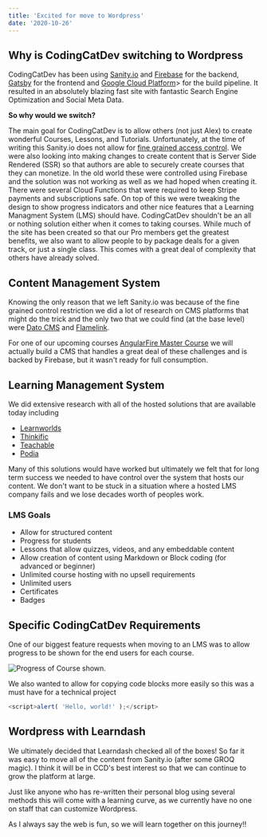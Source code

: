 ```yaml
---
title: 'Excited for move to Wordpress'
date: '2020-10-26'
---
```


## Why is CodingCatDev switching to Wordpress

CodingCatDev has been using [Sanity.io](https://www.sanity.io/ 'Sanity.io') and [Firebase](https://firebase.com/ 'Firebase') for the backend, [Gatsby](https://www.gatsbyjs.com/ 'Gatsby') for the frontend and [Google Cloud Platform](https://cloud.google.com/ 'Google Cloud Platform')\> for the build pipeline. It resulted in an absolutely blazing fast site with fantastic Search Engine Optimization and Social Meta Data.

**So why would we switch?**

The main goal for CodingCatDev is to allow others (not just Alex) to create wonderful Courses, Lessons, and Tutorials. Unfortunately, at the time of writing this Sanity.io does not allow for [fine grained access control](https://www.sanity.io/docs/access-control#custom-access-control). We were also looking into making changes to create content that is Server Side Rendered (SSR) so that authors are able to securely create courses that they can monetize. In the old world these were controlled using Firebase and the solution was not working as well as we had hoped when creating it. There were several Cloud Functions that were required to keep Stripe payments and subscriptions safe. On top of this we were tweaking the design to show progress indicators and other nice features that a Learning Managment System (LMS) should have. CodingCatDev shouldn't be an all or nothing solution either when it comes to taking courses. While much of the site has been created so that our Pro members get the greatest benefits, we also want to allow people to by package deals for a given track, or just a single class. This comes with a great deal of complexity that others have already solved.

## Content Management System

Knowing the only reason that we left Sanity.io was because of the fine grained control restriction we did a lot of research on CMS platforms that might do the trick and the only two that we could find (at the base level) were [Dato CMS](https://www.datocms.com/pricing/compare 'Dato CMS') and [Flamelink](https://flamelink.io/features 'Flamelink').

For one of our upcoming courses [AngularFire Master Course](/angularfire-master-course/) we will actually build a CMS that handles a great deal of these challenges and is backed by Firebase, but it wasn't ready for full consumption.

## Learning Management System

We did extensive research with all of the hosted solutions that are available today including

- [Learnworlds](http://https://www.learnworlds.com/ 'Learnworlds')
- [Thinkific](https://www.thinkific.com/ 'Thinkific')
- [Teachable](https://teachable.com/ 'Teachable')
- [Podia](https://www.podia.com/ 'Podia')

Many of this solutions would have worked but ultimately we felt that for long term success we needed to have control over the system that hosts our content. We don't want to be stuck in a situation where a hosted LMS company fails and we lose decades worth of peoples work.

### LMS Goals

- Allow for structured content
- Progress for students
- Lessons that allow quizzes, videos, and any embeddable content
- Allow creation of content using Markdown or Block coding (for advanced or beginner)
- Unlimited course hosting with no upsell requirements
- Unlimited users
- Certificates
- Badges

## Specific CodingCatDev Requirements

One of our biggest feature requests when moving to an LMS was to allow progress to be shown for the end users for each course.

![Progress of Course shown.](https://res.cloudinary.com/ajonp/images/f_auto,q_auto/v1603737569/ccd-cloudinary/image-1603737568572/image-1603737568572-217x300.png)

We also wanted to allow for copying code blocks more easily so this was a must have for a technical project

```javascript
<script>alert( 'Hello, world!' );</script>
```

## Wordpress with Learndash

We ultimately decided that Learndash checked all of the boxes! So far it was easy to move all of the content from Sanity.io (after some GROQ magic). I think it will be in CCD's best interest so that we can continue to grow the platform at large.

Just like anyone who has re-written their personal blog using several methods this will come with a learning curve, as we currently have no one on staff that can customize Wordpress.

As I always say the web is fun, so we will learn together on this journey!!
